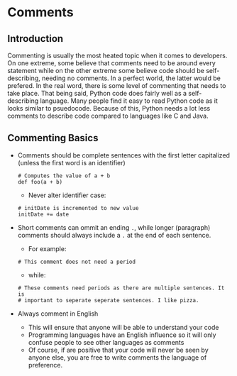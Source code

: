 # Comments

## Introduction
Commenting is usually the most heated topic when it comes to developers. On one extreme, some believe that comments need to be around every statement while on the other extreme some believe code should be self-describing, needing no comments. In a perfect world, the latter would be prefered. In the real word, there is some level of commenting that needs to take place. That being said, Python code does fairly well as a self-describing language. Many people find it easy to read Python code as it looks similar to psuedocode. Because of this, Python needs a lot less comments to describe code compared to languages like C and Java.

## Commenting Basics

- Comments should be complete sentences with the first letter capitalized (unless the first word is an identifier)
	```
	# Computes the value of a + b
	def foo(a + b)
	```
	- Never alter identifier case:
	```
	# initDate is incremented to new value
	initDate += date
	```

- Short comments can ommit an ending `.`, while longer (paragraph) comments should always include a `.` at the end of each sentence.

	- For example:
	```
	# This comment does not need a period
	```
	- while:
	```
	# These comments need periods as there are multiple sentences. It is 
	# important to seperate seperate sentences. I like pizza.
	```

- Always comment in English
	- This will ensure that anyone will be able to understand your code
	- Programming languages have an English influence so it will only confuse people to see other languages as comments
	- Of course, if are positive that your code will never be seen by anyone else, you are free to write comments the language of preference.